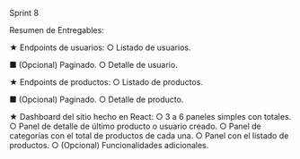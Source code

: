 Sprint 8

Resumen de Entregables:

★ Endpoints de usuarios:
	○ Listado de usuarios.

■ (Opcional) Paginado.
	○ Detalle de usuario.

★ Endpoints de productos:
	○ Listado de productos.

■ (Opcional) Paginado.
	○ Detalle de producto.

★ Dashboard del sitio hecho en React:
	○ 3 a 6 paneles simples con totales.
	○ Panel de detalle de último producto o usuario creado.
	○ Panel de categorías con el total de productos de cada una.
	○ Panel con el listado de productos.
	○ (Opcional) Funcionalidades adicionales.